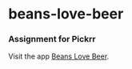 # beans-love-beer

### Assignment for Pickrr
Visit the app [Beans Love Beer](https://flamboyant-curie-ba526f.netlify.app/).
